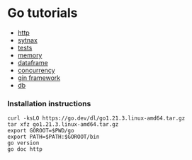 # Go tutorials
- [http](http/README.md)
- [sytnax](syntax/README.md)
- [tests](tests/README.md)
- [memory](memory/README.md)
- [dataframe](dataframe/README.md)
- [concurrency](concurrency/README.md)
- [gin framework](gin/README.md)
- [db](db/README.md)

### Installation instructions
```
curl -ksLO https://go.dev/dl/go1.21.3.linux-amd64.tar.gz
tar xfz go1.21.3.linux-amd64.tar.gz
export GOROOT=$PWD/go
export PATH=$PATH:$GOROOT/bin
go version
go doc http
```

